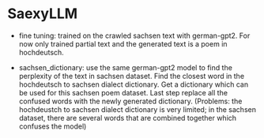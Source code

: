 # SaexyLLM

- fine tuning: trained on the crawled sachsen text with german-gpt2. For now only trained partial text and the generated text is a poem in hochdeutsch.

- sachsen_dictionary: use the same german-gpt2 model to find the perplexity of the text in sachsen dataset. Find the closest word in the hochdeutsch to sachsen dialect dictionary. Get a dictionary which can be used for this sachsen poem dataset. Last step replace all the confused words with the newly generated dictionary. (Problems: the hochdeustch to sachsen dialect dictionary is very limited; in the sachsen dataset, there are several words that are combined together which confuses the model)